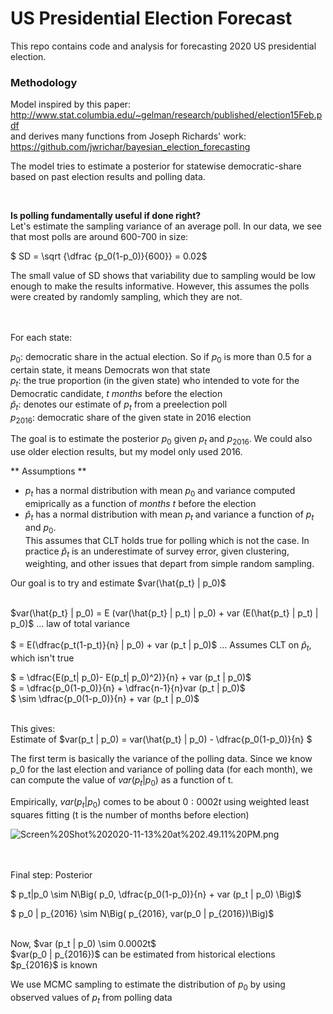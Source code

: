 # US Presidential Election Forecast

This repo contains code and analysis for forecasting 2020 US presidential election. 

### Methodology

Model inspired by this paper: http://www.stat.columbia.edu/~gelman/research/published/election15Feb.pdf
<br> and derives many functions from Joseph Richards' work: https://github.com/jwrichar/bayesian_election_forecasting

The model tries to estimate a posterior for statewise democratic-share based on past election results and polling data.

<br>

**Is polling fundamentally useful if done right?**<br>
Let's estimate the sampling variance of an average poll. In our data, we see that most polls are around 600-700 in size:

$ SD = \sqrt {\dfrac {p_0(1-p_0)}{600}} = 0.02$

The small value of SD shows that variability due to sampling would be low enough to make the results informative. However, this assumes the polls were created by randomly sampling, which they are not.

<br><br>
For each state:

$p_0$: democratic share in the actual election. So if $p_0$ is more than 0.5 for a certain state, it means Democrats won that state <br>
$p_t$: the true proportion (in the given state) who intended to vote for the Democratic candidate, _t months_
before the election <br>
$\hat{p}_t$: denotes our estimate of $p_t$ from a preelection poll <br>
$p_{2016}$: democratic share of the given state in 2016 election

The goal is to estimate the posterior $p_0$ given $p_t$ and $p_{2016}$. We could also use older election results, but my model only used 2016.

** Assumptions **
 - $p_t$ has a normal distribution with mean $p_0$ and variance computed emiprically as a function of _months t_ before the election
 - $\hat{p}_t$ has a normal distribution with mean $p_t$ and variance a function of $p_t$ and $p_0$.<br>
 This assumes that CLT holds true for polling which is not the case. In practice $\hat{p}_t$ is an underestimate of survey error, given clustering, weighting, and other issues that depart from simple random sampling.
 
Our goal is to try and estimate $var(\hat{p_t}  | p_0)$<br><br>

$var(\hat{p_t} | p_0) = E (var(\hat{p_t} | p_t) | p_0) + var (E(\hat{p_t} | p_t) | p_0)$  ... law of total variance <br><br>
$            = E(\dfrac{p_t(1-p_t)}{n} | p_0) + var (p_t | p_0)$      ... Assumes CLT on $\hat{p}_t$, which isn't true <br>

$            = \dfrac{E(p_t| p_0)- E(p_t| p_0)^2)}{n} + var (p_t | p_0)$ <br>
$            = \dfrac{p_0(1-p_0)}{n} + \dfrac{n-1}{n}var (p_t | p_0)$ <br>
$           \sim \dfrac{p_0(1-p_0)}{n} + var (p_t | p_0)$ <br>

<br>
This gives:<br>
Estimate of $var(p_t | p_0) =  var(\hat{p_t} | p_0) -  \dfrac{p_0(1-p_0)}{n} $

The first term is basically the variance of the polling data. Since we know p_0 for the last election and variance of polling data (for each month), we can compute the value of $var(p_t | p_0)$ as a function of t.

Empirically, $var(p_t | p_0)$ comes to be about $0:0002t$ using weighted least squares fitting (t is the number of months before election)

![Screen%20Shot%202020-11-13%20at%202.49.11%20PM.png](attachment:Screen%20Shot%202020-11-13%20at%202.49.11%20PM.png)

<br><br>
Final step: Posterior

$ p_t|p_0 \sim N\Big( p_0,  \dfrac{p_0(1-p_0)}{n} + var (p_t | p_0) \Big)$

$ p_0 | p_{2016} \sim N\Big( p_{2016}, var(p_0 | p_{2016})\Big)$

<br>
Now, $var (p_t | p_0) \sim 0.0002t$ <br>
$var(p_0 | p_{2016})$ can be estimated from historical elections  <br>
$p_{2016}$ is known  <br>

We use MCMC sampling to estimate the distribution of $p_0$ by using observed values of $p_t$ from polling data
